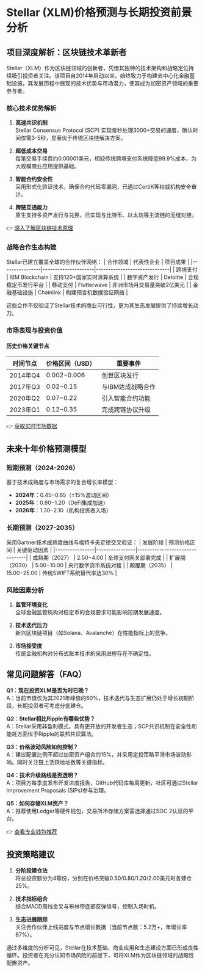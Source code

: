 # Stellar (XLM)价格预测与长期投资前景分析

## 项目深度解析：区块链技术革新者

Stellar（XLM）作为区块链领域的创新者，凭借其独特的技术架构和战略定位持续吸引投资者关注。该项目自2014年启动以来，始终致力于构建去中心化金融基础设施，其发展历程中展现的技术优势与市场潜力，使其成为加密资产领域的重要参与者。

### 核心技术优势解析

1. **高速共识机制**  
   Stellar Consensus Protocol (SCP) 实现每秒处理3000+交易的速度，确认时间仅需3-5秒，显著优于传统区块链解决方案。

2. **超低成本交易**  
   每笔交易手续费约0.00001美元，相较传统跨境支付系统降低99.9%成本，为大规模商业应用提供基础。

3. **智能合约安全性**  
   采用形式化验证技术，确保合约代码零漏洞，已通过CertiK等权威机构安全审计。

4. **跨链互通能力**  
   原生支持多资产发行与兑换，已实现与比特币、以太坊等主流链的无缝对接。

👉 [深入了解区块链技术原理](https://bit.ly/okx_welcome)

### 战略合作生态构建

Stellar已建立覆盖全球的合作伙伴网络：
| 合作领域       | 代表性企业          | 项目成果                     |
|----------------|---------------------|------------------------------|
| 跨境支付       | IBM Blockchain      | 支持120+国家实时清算系统       |
| 数字资产发行   | Deloitte            | 合规稳定币发行平台             |
| 移动支付       | Flutterwave         | 非洲市场月交易量突破2亿美元     |
| 金融基础设施   | Chainlink           | 构建预言机数据验证网络         |

这些合作不仅验证了Stellar技术的商业可行性，更为其生态发展提供了持续增长动力。

### 市场表现与投资价值

#### 历史价格关键节点
| 时间节点 | 价格区间（USD） | 重要事件                         |
|----------|------------------|----------------------------------|
| 2014年Q4 | $0.002-$0.006    | 创世区块发行                     |
| 2017年Q3 | $0.02-$0.15      | 与IBM达成战略合作                |
| 2020年Q2 | $0.07-$0.22      | 引入智能合约功能                 |
| 2023年Q1 | $0.12-$0.35      | 完成跨链协议升级                 |

👉 [获取实时市场数据](https://bit.ly/okx_welcome)

## 未来十年价格预测模型

### 短期预测（2024-2026）
基于技术成熟度与市场需求的复合增长率模型：
- **2024年**：$0.45-$0.65（±15%波动区间）
- **2025年**：$0.80-$1.20（DeFi集成加速）
- **2026年**：$1.30-$2.10（机构投资者入场）

### 长期预测（2027-2035）
采用Gartner技术成熟度曲线与梅特卡夫定律交叉验证：
| 发展阶段       | 预测价格区间   | 关键驱动因素                   |
|----------------|----------------|--------------------------------|
| 成熟期（2027） | $2.50-$4.00    | 全球支付网关部署完成           |
| 扩展期（2030） | $5.00-$10.00   | 央行数字货币系统对接           |
| 颠覆期（2035） | $15.00-$25.00  | 传统SWIFT系统替代率达30%        |

### 风险因素分析
1. **监管环境变化**  
   全球金融监管机构对稳定币的合规要求可能影响短期发展速度。

2. **技术迭代压力**  
   新兴区块链项目（如Solana、Avalanche）在性能指标上的竞争。

3. **市场接受度**  
   传统金融机构对分布式账本技术的采用进程存在不确定性。

## 常见问题解答（FAQ）

**Q1：现在投资XLM是否为时已晚？**  
A：当前市值仅为其2021年峰值的60%，技术迭代与生态扩展仍处于增长初期阶段，长期投资者可考虑分批建仓。

**Q2：Stellar相比Ripple有哪些优势？**  
A：Stellar采用非盈利模式，具有更开放的开发者生态；SCP共识机制在安全性和能耗方面优于Ripple的联邦共识算法。

**Q3：价格波动风险如何控制？**  
A：建议配置比例不超过加密资产组合的15%，并采用定投策略平滑市场波动影响。同时关注链上活跃地址数等关键指标。

**Q4：技术升级路线是否透明？**  
A：项目方每季度发布开发进度报告，GitHub代码库每周更新，社区可通过Stellar Improvement Proposals (SIPs)参与治理。

**Q5：如何存储XLM资产？**  
A：推荐使用Ledger等硬件钱包，交易所冷存储方案需选择通过SOC 2认证的平台。

👉 [查看专业钱包推荐](https://bit.ly/okx_welcome)

## 投资策略建议

1. **分阶段建仓法**  
   将总投资额分为4等份，分别在价格突破0.50/0.80/1.20/2.00美元时各建仓25%。

2. **技术指标组合**  
   结合MACD周线金叉与布林带底部反弹信号，控制入场时机。

3. **生态进展跟踪**  
   关注合作伙伴上线进度与节点增长数据（当前节点数：5.2万+，年增长率87%）。

通过多维度的分析可见，Stellar在技术基础、商业应用和生态建设方面已形成良性循环。投资者在充分认知市场风险的前提下，可将XLM作为区块链领域的战略性配置资产。